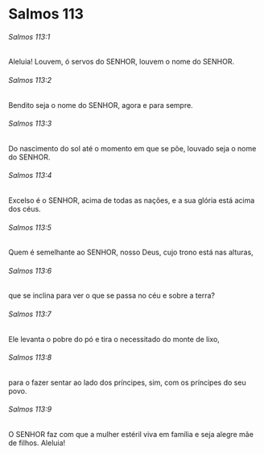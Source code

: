 # Salmos 113

###### Salmos 113:1

Aleluia! Louvem, ó servos do SENHOR, louvem o nome do SENHOR.

###### Salmos 113:2

Bendito seja o nome do SENHOR, agora e para sempre.

###### Salmos 113:3

Do nascimento do sol até o momento em que se põe, louvado seja o nome do SENHOR.

###### Salmos 113:4

Excelso é o SENHOR, acima de todas as nações, e a sua glória está acima dos céus.

###### Salmos 113:5

Quem é semelhante ao SENHOR, nosso Deus, cujo trono está nas alturas,

###### Salmos 113:6

que se inclina para ver o que se passa no céu e sobre a terra?

###### Salmos 113:7

Ele levanta o pobre do pó e tira o necessitado do monte de lixo,

###### Salmos 113:8

para o fazer sentar ao lado dos príncipes, sim, com os príncipes do seu povo.

###### Salmos 113:9

O SENHOR faz com que a mulher estéril viva em família e seja alegre mãe de filhos. Aleluia!

